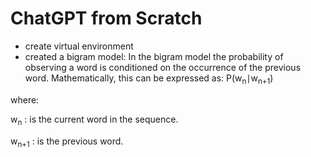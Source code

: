 # ChatGPT from Scratch
* create virtual environment
* created a bigram model: In the bigram model the probability of observing a word is conditioned on the occurrence of the previous word. Mathematically, this can be expressed as:
P(w<sub>n</sub>∣w<sub>n+1</sub>)

where:

w<sub>n</sub> : is the current word in the sequence.

w<sub>n+1</sub> : is the previous word.